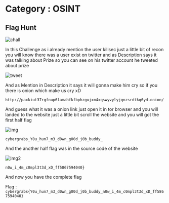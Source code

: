 # Category : OSINT 

## Flag Hunt 

![chall](https://github.com/sachin320/The-CyberGrabs-CTF/blob/main/Chall%20Img/img/osint.PNG)

In this Challenge as i already mention the user killsec just a little bit of recon you will know there was a user exist on twitter and as Description says it was talking about Prize so you can see on his twitter account he tweeted about prize 

![tweet](https://github.com/sachin320/The-CyberGrabs-CTF/blob/main/Chall%20Img/img/tweet.PNG)

And as Mention in Description it says it will gonna make him cry so if you there is onion which make us cry xD

```
http://paxkiut37rgfnup6lamahfkfbphzgujxm4xqswyvylyjqnzsrdtkq6yd.onion/

```

And guess what it was a onion link just open it in tor browser and you will landed to the website 
just a little bit scroll the website and you will got the first half flag 

![img](https://github.com/sachin320/The-CyberGrabs-CTF/blob/main/Chall%20Img/img/tor_image1.PNG)

```
cybergrabs_Y0u_hun7_m3_d0wn_g00d_j0b_buddy_

```
And the another half flag was in the source code of the website 

![img2](https://github.com/sachin320/The-CyberGrabs-CTF/blob/main/Chall%20Img/img/tor_image2.PNG)

```
n0w_i_4m_c0mpl3t3d_xD_ff5867594040}

```
And now you have the complete flag 

Flag : ```cybergrabs{Y0u_hun7_m3_d0wn_g00d_j0b_buddy_n0w_i_4m_c0mpl3t3d_xD_ff5867594040}```


